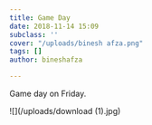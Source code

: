 ```yaml
---
title: Game Day
date: 2018-11-14 15:09
subclass: ''
cover: "/uploads/binesh afza.png"
tags: []
author: bineshafza

---
```

Game day on Friday.

![](/uploads/download (1).jpg)
